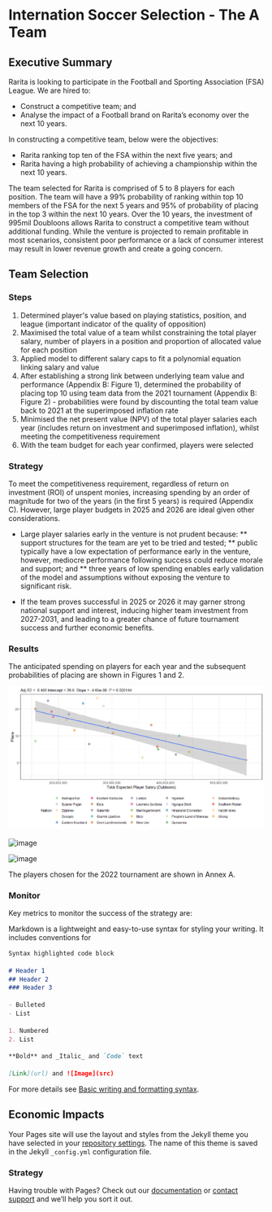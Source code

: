 # Internation Soccer Selection - The A Team

## Executive Summary

Rarita is looking to participate in the Football and Sporting Association (FSA) League. We are hired to:
*	Construct a competitive team; and
*	Analyse the impact of a Football brand on Rarita’s economy over the next 10 years.

In constructing a competitive team, below were the objectives:
*	Rarita ranking top ten of the FSA within the next five years; and
*	Rarita having a high probability of achieving a championship within the next 10 years.

The team selected for Rarita is comprised of 5 to 8 players for each position. The team will have a 99% probability of ranking within top 10 members of the FSA for the next 5 years and 95% of probability of placing in the top 3 within the next 10 years.
Over the 10 years, the investment of 995mil Doubloons allows Rarita to construct a competitive team without additional funding. While the venture is projected to remain profitable in most scenarios, consistent poor performance or a lack of consumer interest may result in lower revenue growth and create a going concern. 


## Team Selection

###	Steps
1.	Determined player's value based on playing statistics, position, and league (important indicator of the quality of opposition)
2.	Maximised the total value of a team whilst constraining the total player salary, number of players in a position and proportion of allocated value for each position
3.	Applied model to different salary caps to fit a polynomial equation linking salary and value
4.	After establishing a strong link between underlying team value and performance (Appendix B: Figure 1), determined the probability of placing top 10 using team data from the 2021 tournament (Appendix B: Figure 2) - probabilities were found by discounting the total team value back to 2021 at the superimposed inflation rate
5. Minimised the net present value (NPV) of the total player salaries each year (includes return on investment and superimposed inflation), whilst meeting the competitiveness requirement
6.	With the team budget for each year confirmed, players were selected

### Strategy

To meet the competitiveness requirement, regardless of return on investment (ROI) of unspent monies, increasing spending by an order of magnitude for two of the years (in the first 5 years) is required (Appendix C). However, large player budgets in 2025 and 2026 are ideal given other considerations. 

*	Large player salaries early in the venture is not prudent because:
**	support structures for the team are yet to be tried and tested;
**	public typically have a low expectation of performance early in the venture, however, mediocre performance following success could reduce morale and support; and
**	three years of low spending enables early validation of the model and assumptions without exposing the venture to significant risk.

*	If the team proves successful in 2025 or 2026 it may garner strong national support and interest, inducing higher team investment from 2027-2031, and leading to a greater chance of future tournament success and further economic benefits.

### Results 

The anticipated spending on players for each year and the subsequent probabilities of placing are shown in Figures 1 and 2.

![Value for 2021 Tournament Teams vs Tournament Placing](Player%20(Field%20and%20Goalkeeper)%20Value%20for%202021%20Tournament%20Teams%20vs%20Tournament%20Placing.png)

![image](https://user-images.githubusercontent.com/103296443/162554195-dc78af20-d76d-489f-859b-3db8396472e9.png)

![image](https://user-images.githubusercontent.com/103296443/162554051-aff1b08b-9bd2-44af-8d5d-280a76768fa8.png)

The players chosen for the 2022 tournament are shown in Annex A.

### Monitor

Key metrics to monitor the success of the strategy are:


Markdown is a lightweight and easy-to-use syntax for styling your writing. It includes conventions for

```markdown
Syntax highlighted code block

# Header 1
## Header 2
### Header 3

- Bulleted
- List

1. Numbered
2. List

**Bold** and _Italic_ and `Code` text

[Link](url) and ![Image](src)
```

For more details see [Basic writing and formatting syntax](https://docs.github.com/en/github/writing-on-github/getting-started-with-writing-and-formatting-on-github/basic-writing-and-formatting-syntax).

## Economic Impacts

Your Pages site will use the layout and styles from the Jekyll theme you have selected in your [repository settings](https://github.com/segz6478/Soccer-Selection-A-Team/settings/pages). The name of this theme is saved in the Jekyll `_config.yml` configuration file.

### Strategy

Having trouble with Pages? Check out our [documentation](https://docs.github.com/categories/github-pages-basics/) or [contact support](https://support.github.com/contact) and we’ll help you sort it out.
